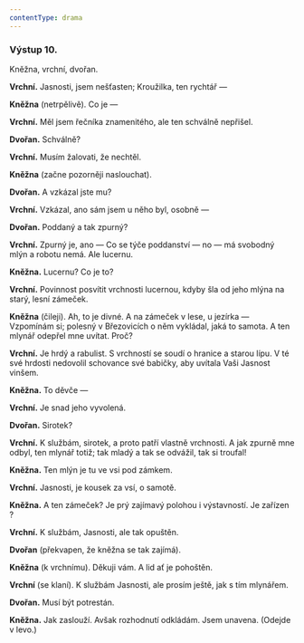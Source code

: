 ```yaml
---
contentType: drama
---
```


### Výstup 10.

Kněžna, vrchní, dvořan.

**Vrchní.** Jasnosti, jsem nešťasten; Kroužilka, ten rychtář —

**Kněžna** (netrpělivě). Co je —

**Vrchní.** Měl jsem řečníka znamenitého, ale ten schválně nepřišel.

**Dvořan.** Schválně?

**Vrchní.** Musím žalovati, že nechtěl.

**Kněžna** (začne pozorněji naslouchat).

**Dvořan.** A vzkázal jste mu?

**Vrchní.** Vzkázal, ano sám jsem u něho byl, osobně —

**Dvořan.** Poddaný a tak zpurný?

**Vrchní.** Zpurný je, ano — Co se týče poddanství — no — má svobodný mlýn a robotu nemá. Ale lucernu.

**Kněžna.** Lucernu? Co je to?

**Vrchní.** Povinnost posvítit vrchnosti lucernou, kdyby šla od jeho mlýna na starý, lesní zámeček.

**Kněžna** (čileji). Ah, to je divné. A na zámeček v lese, u jezírka — Vzpomínám si; polesný v Březovicích o něm vykládal, jaká to samota. A ten mlynář odepřel mne uvítat. Proč?

**Vrchní.** Je hrdý a rabulist. S vrchností se soudí o hranice a starou lípu. V té své hrdosti nedovolil schovance své babičky, aby uvítala Vaši Jasnost vinšem.

**Kněžna.** To děvče —

**Vrchní.** Je snad jeho vyvolená.

**Dvořan.** Sirotek?

**Vrchní.** K službám, sirotek, a proto patří vlastně vrchnosti. A jak zpurně mne odbyl, ten mlynář totiž; tak mladý a tak se odvážil, tak si troufal!

**Kněžna.** Ten mlýn je tu ve vsi pod zámkem.

**Vrchní.** Jasnosti, je kousek za vsí, o samotě.

**Kněžna.** A ten zámeček? Je prý zajímavý polohou i výstavností. Je zařízen ?

**Vrchní.** K službám, Jasnosti, ale tak opuštěn. 

**Dvořan** (překvapen, že kněžna se tak zajímá). 

**Kněžna** (k vrchnímu). Děkuji vám. A lid ať je pohoštěn.

**Vrchní** (se klaní). K službám Jasnosti, ale prosím ještě, jak s tím mlynářem.

**Dvořan.** Musí být potrestán.

**Kněžna.** Jak zaslouží. Avšak rozhodnutí odkládám. Jsem unavena. (Odejde v levo.)
